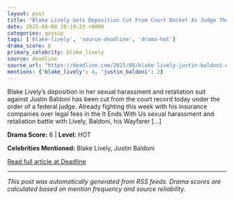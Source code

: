 ```yaml
---
layout: post
title: "Blake Lively Gets Deposition Cut From Court Docket As Judge Thwacks Baldoni Lawyers: Served “Their Own Public-Relations Purposes”""
date: 2025-08-08 20:19:23 +0000
categories: gossip
tags: ['blake-lively', 'source-deadline', 'drama-hot']
drama_score: 6
primary_celebrity: blake_lively
source: deadline
source_url: "https://deadline.com/2025/08/blake-lively-justin-baldoni-deposition-sealed-1236482553/""
mentions: {'blake_lively': 4, 'justin_baldoni': 2}
---
```


Blake Lively’s deposition in her sexual harassment and retaliation suit against Justin Baldoni has been cut from the court record today under the order of a federal judge. Already fighting this week with his insurance companies over legal fees in the It Ends With Us sexual harassment and retaliation battle with Lively, Baldoni, his Wayfarer […]

**Drama Score:** 6 | **Level:** HOT

**Celebrities Mentioned:** Blake Lively, Justin Baldoni

[Read full article at Deadline](https://deadline.com/2025/08/blake-lively-justin-baldoni-deposition-sealed-1236482553/)

---
*This post was automatically generated from RSS feeds. Drama scores are calculated based on mention frequency and source reliability.*

